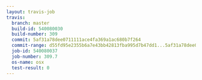 ```yaml
---
layout: travis-job
travis:
  branch: master
  build-id: 540080030
  build-number: 309
  commit: 5af31a78dee0711111ace4fa369a1ac680b7f264
  commit-range: d55fd95e2355b6a7e43bb42813fba995d7b47dd1...5af31a78dee0711111ace4fa369a1ac680b7f264
  job-id: 540080037
  job-number: 309.7
  os-name: osx
  test-result: 0
---
```

